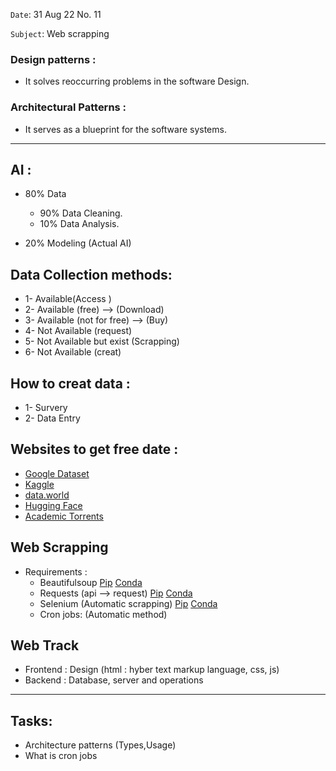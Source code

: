 `Date`: 31 Aug 22 No. 11

`Subject`: Web scrapping

### Design patterns :
 - It solves reoccurring problems in the software Design.
 
### Architectural Patterns :
 - It serves as a blueprint for the software systems.
 ---------------------------------------------------------------------------------------------------------------------------------------------------------------------------------------------------------------------------
 
## AI :
  - 80% Data
    - 90% Data Cleaning.
    - 10% Data Analysis.
   
  - 20% Modeling (Actual AI)
  
## Data Collection methods: 
  - 1- Available(Access ) 
  - 2- Available (free) --> (Download)
  - 3- Available (not for free) --> (Buy)
  - 4- Not Available (request)
  - 5- Not Available but exist (Scrapping)
  - 6- Not Available (creat)
  
## How to creat data :
 - 1- Survery
 - 2- Data Entry
 
## Websites to get free date :
  - [Google Dataset](https://datasetsearch.research.google.com/)
  - [Kaggle](https://www.kaggle.com/datasets)
  - [data.world](https://data.world/datasets/open-data)
  - [Hugging Face](https://huggingface.co/datasets)
  - [Academic Torrents](https://academictorrents.com/collection/datasets)
  
## Web Scrapping 
- Requirements :
  - Beautifulsoup [Pip](https://pypi.org/project/beautifulsoup4/) [Conda](https://anaconda.org/anaconda/beautifulsoup4)
  - Requests (api --> request) [Pip](https://pypi.org/project/requests/) [Conda](https://anaconda.org/anaconda/requests)
  - Selenium (Automatic scrapping) [Pip](https://pypi.org/project/selenium/) [Conda](https://anaconda.org/conda-forge/selenium)
  - Cron jobs: (Automatic method)
  
## Web Track 
- Frontend : Design (html : hyber text markup language, css, js)
- Backend : Database, server and operations
----------------------------------------------------------------------------------------------------------------------------------------------------------------------------------------------------------------------------


## Tasks:
-  Architecture patterns (Types,Usage)
-  What is cron jobs

  
 
 
